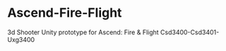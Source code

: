 # Ascend-Fire-Flight
3d Shooter
Unity prototype for Ascend: Fire &amp; Flight
Csd3400-Csd3401-Uxg3400
